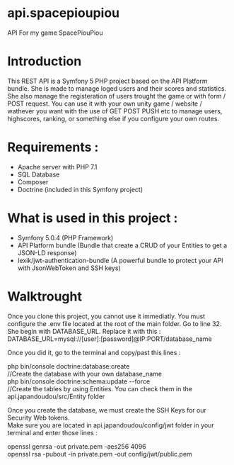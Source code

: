# api.spacepioupiou
API For my game SpacePiouPiou

# Introduction

This REST API is a Symfony 5 PHP project based on the API Platform bundle. She is made to manage loged users and their scores and statistics.
She also manage the registeration of users trought the game or with form / POST request.
You can use it with your own unity game / website / wathever you want with the use of GET POST PUSH etc to manage users, highscores, ranking, or something else if you configure your own routes.

# Requirements :

* Apache server with PHP 7.1
* SQL Database
* Composer
* Doctrine (included in this Symfony project)

# What is used in this project :

* Symfony 5.0.4 (PHP Framework)
* API Platform bundle (Bundle that create a CRUD of your Entities to get a JSON-LD response)
* lexik/jwt-authentication-bundle (A powerful bundle to protect your API with JsonWebToken and SSH keys)

# Walktrought

Once you clone this project, you cannot use it immediatly. You must configure the .env file located at the root of the main folder.
Go to line 32. She begin with DATABASE_URL. Replace it with this : 
DATABASE_URL=mysql://[user]:[password]@IP:PORT/database_name

Once you did it, go to the terminal and copy/past this lines :

php bin/console doctrine:database:create   
//Create the database with your own database_name  
php bin/console doctrine:schema:update --force   
//Create the tables by using Entities. You can check them in the api.japandoudou/src/Entity folder  

Once you create the database, we must create the SSH Keys for our Security Web tokens.  
Make sure you are located in api.japandoudou/config/jwt folder in your terminal and enter those lines :  

openssl genrsa -out private.pem -aes256 4096  
openssl rsa -pubout -in private.pem -out config/jwt/public.pem  

